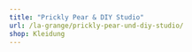 ```yaml
---
title: "Prickly Pear & DIY Studio"
url: /la-grange/prickly-pear-und-diy-studio/
shop: Kleidung
---
```

